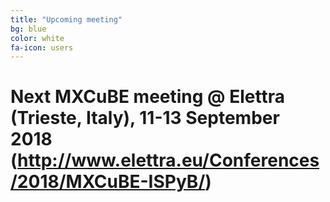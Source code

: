 ```yaml
---
title: "Upcoming meeting"
bg: blue
color: white
fa-icon: users 
---
```


# Next MXCuBE meeting @ Elettra (Trieste, Italy), 11-13 September 2018 (http://www.elettra.eu/Conferences/2018/MXCuBE-ISPyB/)
